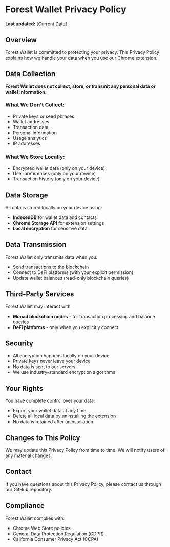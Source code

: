 # Forest Wallet Privacy Policy

**Last updated:** [Current Date]

## Overview
Forest Wallet is committed to protecting your privacy. This Privacy Policy explains how we handle your data when you use our Chrome extension.

## Data Collection
**Forest Wallet does not collect, store, or transmit any personal data or wallet information.**

### What We Don't Collect:
- Private keys or seed phrases
- Wallet addresses
- Transaction data
- Personal information
- Usage analytics
- IP addresses

### What We Store Locally:
- Encrypted wallet data (only on your device)
- User preferences (only on your device)
- Transaction history (only on your device)

## Data Storage
All data is stored locally on your device using:
- **IndexedDB** for wallet data and contacts
- **Chrome Storage API** for extension settings
- **Local encryption** for sensitive data

## Data Transmission
Forest Wallet only transmits data when you:
- Send transactions to the blockchain
- Connect to DeFi platforms (with your explicit permission)
- Update wallet balances (read-only blockchain queries)

## Third-Party Services
Forest Wallet may interact with:
- **Monad blockchain nodes** - for transaction processing and balance queries
- **DeFi platforms** - only when you explicitly connect

## Security
- All encryption happens locally on your device
- Private keys never leave your device
- No data is sent to our servers
- We use industry-standard encryption algorithms

## Your Rights
You have complete control over your data:
- Export your wallet data at any time
- Delete all local data by uninstalling the extension
- No data is retained after uninstallation

## Changes to This Policy
We may update this Privacy Policy from time to time. We will notify users of any material changes.

## Contact
If you have questions about this Privacy Policy, please contact us through our GitHub repository.

## Compliance
Forest Wallet complies with:
- Chrome Web Store policies
- General Data Protection Regulation (GDPR)
- California Consumer Privacy Act (CCPA)
